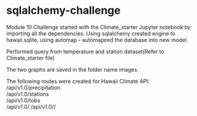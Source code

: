# sqlalchemy-challenge
Module 10 Challenge
started with the Climate_starter Jupyter notebook by importing all the dependencies.
Using sqlalchemy created engine to hawaii.sqlite, using automap - automapeed the database into new model.

Performed query from temperature and station dataset(Refer to Climate_starter file)

The two graphs are saved in the folder name images.


The following routes were created for Hawaii Climate API:
/api/v1.0/precipitation<br/>
/api/v1.0/stations<br/>
/api/v1.0/tobs<br/>
/api/v1.0/<start>
/api/v1.0/<start>/<end>
